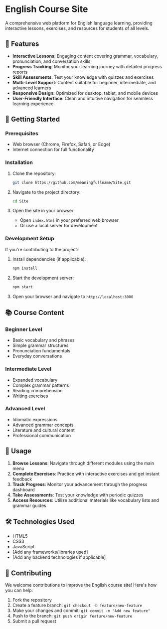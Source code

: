 # English Course Site

A comprehensive web platform for English language learning, providing interactive lessons, exercises, and resources for students of all levels.

## 🌟 Features

- **Interactive Lessons**: Engaging content covering grammar, vocabulary, pronunciation, and conversation skills
- **Progress Tracking**: Monitor your learning journey with detailed progress reports
- **Skill Assessments**: Test your knowledge with quizzes and exercises
- **Multi-Level Support**: Content suitable for beginner, intermediate, and advanced learners
- **Responsive Design**: Optimized for desktop, tablet, and mobile devices
- **User-Friendly Interface**: Clean and intuitive navigation for seamless learning experience

## 🚀 Getting Started

### Prerequisites

- Web browser (Chrome, Firefox, Safari, or Edge)
- Internet connection for full functionality

### Installation

1. Clone the repository:
   ```bash
   git clone https://github.com/meaningfullname/Site.git
   ```

2. Navigate to the project directory:
   ```bash
   cd Site
   ```

3. Open the site in your browser:
   - Open `index.html` in your preferred web browser
   - Or use a local server for development

### Development Setup

If you're contributing to the project:

1. Install dependencies (if applicable):
   ```bash
   npm install
   ```

2. Start the development server:
   ```bash
   npm start
   ```

3. Open your browser and navigate to `http://localhost:3000`

## 📚 Course Content

### Beginner Level
- Basic vocabulary and phrases
- Simple grammar structures
- Pronunciation fundamentals
- Everyday conversations

### Intermediate Level
- Expanded vocabulary
- Complex grammar patterns
- Reading comprehension
- Writing exercises

### Advanced Level
- Idiomatic expressions
- Advanced grammar concepts
- Literature and cultural content
- Professional communication

## 🎯 Usage

1. **Browse Lessons**: Navigate through different modules using the main menu
2. **Complete Exercises**: Practice with interactive exercises and get instant feedback
3. **Track Progress**: Monitor your advancement through the progress dashboard
4. **Take Assessments**: Test your knowledge with periodic quizzes
5. **Access Resources**: Utilize additional materials like vocabulary lists and grammar guides

## 🛠️ Technologies Used

- HTML5
- CSS3
- JavaScript
- [Add any frameworks/libraries used]
- [Add any backend technologies if applicable]

## 🤝 Contributing

We welcome contributions to improve the English course site! Here's how you can help:

1. Fork the repository
2. Create a feature branch: `git checkout -b feature/new-feature`
3. Make your changes and commit: `git commit -m "Add new feature"`
4. Push to the branch: `git push origin feature/new-feature`
5. Submit a pull request




